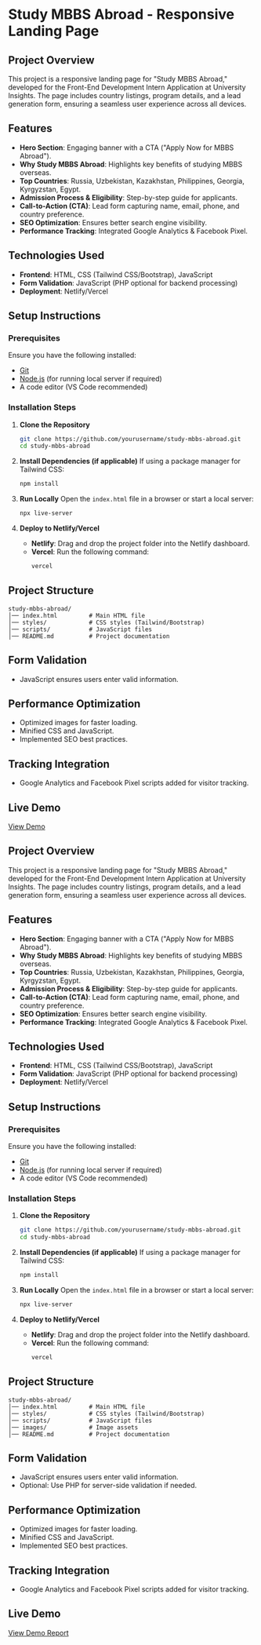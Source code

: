 ﻿# Study MBBS Abroad - Responsive Landing Page

## Project Overview
This project is a responsive landing page for "Study MBBS Abroad," developed for the Front-End Development Intern Application at University Insights. The page includes country listings, program details, and a lead generation form, ensuring a seamless user experience across all devices.

## Features
- **Hero Section**: Engaging banner with a CTA ("Apply Now for MBBS Abroad").
- **Why Study MBBS Abroad**: Highlights key benefits of studying MBBS overseas.
- **Top Countries**: Russia, Uzbekistan, Kazakhstan, Philippines, Georgia, Kyrgyzstan, Egypt.
- **Admission Process & Eligibility**: Step-by-step guide for applicants.
- **Call-to-Action (CTA)**: Lead form capturing name, email, phone, and country preference.
- **SEO Optimization**: Ensures better search engine visibility.
- **Performance Tracking**: Integrated Google Analytics & Facebook Pixel.

## Technologies Used
- **Frontend**: HTML, CSS (Tailwind CSS/Bootstrap), JavaScript
- **Form Validation**: JavaScript (PHP optional for backend processing)
- **Deployment**: Netlify/Vercel

## Setup Instructions

### Prerequisites
Ensure you have the following installed:
- [Git](https://git-scm.com/downloads)
- [Node.js](https://nodejs.org/) (for running local server if required)
- A code editor (VS Code recommended)

### Installation Steps
1. **Clone the Repository**
   ```sh
   git clone https://github.com/yourusername/study-mbbs-abroad.git
   cd study-mbbs-abroad
   ```

2. **Install Dependencies (if applicable)**
   If using a package manager for Tailwind CSS:
   ```sh
   npm install
   ```

3. **Run Locally**
   Open the `index.html` file in a browser or start a local server:
   ```sh
   npx live-server
   ```

4. **Deploy to Netlify/Vercel**
   - **Netlify**: Drag and drop the project folder into the Netlify dashboard.
   - **Vercel**: Run the following command:
     ```sh
     vercel
     ```

## Project Structure
```
study-mbbs-abroad/
│── index.html         # Main HTML file
│── styles/            # CSS styles (Tailwind/Bootstrap)
│── scripts/           # JavaScript files      
│── README.md          # Project documentation
```

## Form Validation
- JavaScript ensures users enter valid information.

## Performance Optimization
- Optimized images for faster loading.
- Minified CSS and JavaScript.
- Implemented SEO best practices.

## Tracking Integration
- Google Analytics and Facebook Pixel scripts added for visitor tracking.

## Live Demo
[View Demo](https://study-mbbs-abroad20.netlify.app/)

## Project Overview
This project is a responsive landing page for "Study MBBS Abroad," developed for the Front-End Development Intern Application at University Insights. The page includes country listings, program details, and a lead generation form, ensuring a seamless user experience across all devices.

## Features
- **Hero Section**: Engaging banner with a CTA ("Apply Now for MBBS Abroad").
- **Why Study MBBS Abroad**: Highlights key benefits of studying MBBS overseas.
- **Top Countries**: Russia, Uzbekistan, Kazakhstan, Philippines, Georgia, Kyrgyzstan, Egypt.
- **Admission Process & Eligibility**: Step-by-step guide for applicants.
- **Call-to-Action (CTA)**: Lead form capturing name, email, phone, and country preference.
- **SEO Optimization**: Ensures better search engine visibility.
- **Performance Tracking**: Integrated Google Analytics & Facebook Pixel.

## Technologies Used
- **Frontend**: HTML, CSS (Tailwind CSS/Bootstrap), JavaScript
- **Form Validation**: JavaScript (PHP optional for backend processing)
- **Deployment**: Netlify/Vercel

## Setup Instructions

### Prerequisites
Ensure you have the following installed:
- [Git](https://git-scm.com/downloads)
- [Node.js](https://nodejs.org/) (for running local server if required)
- A code editor (VS Code recommended)

### Installation Steps
1. **Clone the Repository**
   ```sh
   git clone https://github.com/yourusername/study-mbbs-abroad.git
   cd study-mbbs-abroad
   ```

2. **Install Dependencies (if applicable)**
   If using a package manager for Tailwind CSS:
   ```sh
   npm install
   ```

3. **Run Locally**
   Open the `index.html` file in a browser or start a local server:
   ```sh
   npx live-server
   ```

4. **Deploy to Netlify/Vercel**
   - **Netlify**: Drag and drop the project folder into the Netlify dashboard.
   - **Vercel**: Run the following command:
     ```sh
     vercel
     ```

## Project Structure
```
study-mbbs-abroad/
│── index.html         # Main HTML file
│── styles/            # CSS styles (Tailwind/Bootstrap)
│── scripts/           # JavaScript files
│── images/            # Image assets
│── README.md          # Project documentation
```

## Form Validation
- JavaScript ensures users enter valid information.
- Optional: Use PHP for server-side validation if needed.

## Performance Optimization
- Optimized images for faster loading.
- Minified CSS and JavaScript.
- Implemented SEO best practices.

## Tracking Integration
- Google Analytics and Facebook Pixel scripts added for visitor tracking.

## Live Demo
[View Demo Report](https://drive.google.com/file/d/1-WRd2sbDKi7uGpJFG010fJhgmPW67Fl7/view?usp=drivesdk)




